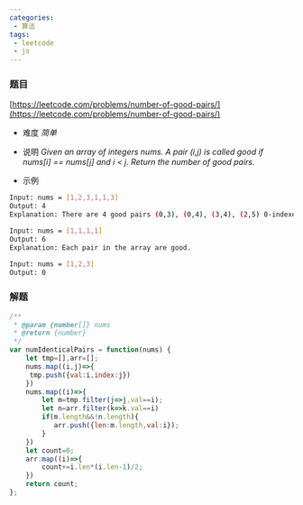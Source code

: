 ```yaml
---
categories:
 - 算法
tags:
 - leetcode
 - js
---
```


### 题目 
 [https://leetcode.com/problems/number-of-good-pairs/](https://leetcode.com/problems/number-of-good-pairs/)

 - 难度
 *简单*
 - 说明
*Given an array of integers nums.*
*A pair (i,j) is called good if nums[i] == nums[j] and i < j.*
*Return the number of good pairs.*

 - 示例

``` bash
Input: nums = [1,2,3,1,1,3]
Output: 4
Explanation: There are 4 good pairs (0,3), (0,4), (3,4), (2,5) 0-indexed.
 ```

``` bash
Input: nums = [1,1,1,1]
Output: 6
Explanation: Each pair in the array are good.
 ```
```bash
Input: nums = [1,2,3]
Output: 0
```
### 解题

``` js
/**
 * @param {number[]} nums
 * @return {number}
 */
var numIdenticalPairs = function(nums) {
    let tmp=[],arr=[];
    nums.map((i,j)=>{
     tmp.push({val:i,index:j})
    })
    nums.map((i)=>{
        let m=tmp.filter(j=>j.val==i);
        let n=arr.filter(k=>k.val==i)
        if(m.length&&!n.length){
           arr.push({len:m.length,val:i});
        }
    })
    let count=0;
    arr.map((i)=>{
        count+=i.len*(i.len-1)/2;
    })
    return count;
};
```
